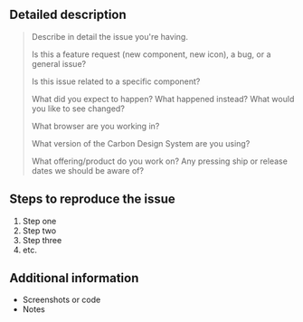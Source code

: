 <!-- Feel free to remove sections that aren't relevant.

## Title line template: [Title]: Brief description

-->

## Detailed description

> Describe in detail the issue you're having.
>
> Is this a feature request (new component, new icon), a bug, or a general issue?
>
> Is this issue related to a specific component?
>
> What did you expect to happen? What happened instead? What would you like to see changed?
>
> What browser are you working in?
>
> What version of the Carbon Design System are you using?
>
> What offering/product do you work on? Any pressing ship or release dates we should be aware of?

## Steps to reproduce the issue

1. Step one
2. Step two
3. Step three
4. etc.

## Additional information

- Screenshots or code
- Notes
